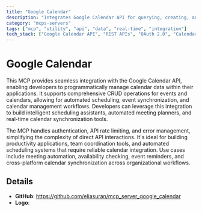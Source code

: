 ```yaml
---
title: "Google Calendar"
description: "Integrates Google Calendar API for querying, creating, and modifying calendar events and entries."
category: "mcps-servers"
tags: ["mcp", "utility", "api", "data", "real-time", "integration"]
tech_stack: ["Google Calendar API", "REST APIs", "OAuth 2.0", "Calendar Management", "Event Scheduling"]
---
```


# Google Calendar

This MCP provides seamless integration with the Google Calendar API, enabling developers to programmatically manage calendar data within their applications. It supports comprehensive CRUD operations for events and calendars, allowing for automated scheduling, event synchronization, and calendar management workflows. Developers can leverage this integration to build intelligent scheduling assistants, automated meeting planners, and real-time calendar synchronization tools.

The MCP handles authentication, API rate limiting, and error management, simplifying the complexity of direct API interactions. It's ideal for building productivity applications, team coordination tools, and automated scheduling systems that require reliable calendar integration. Use cases include meeting automation, availability checking, event reminders, and cross-platform calendar synchronization across organizational workflows.

## Details

- **GitHub**: https://github.com/eliasuran/mcp_server_google_calendar
- **Logo**: 

